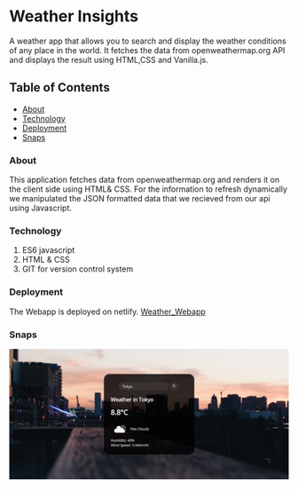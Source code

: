 # Weather Insights
A weather app that allows you to search and display the weather conditions of any place in the world. It fetches the data from
openweathermap.org API and displays the result using HTML,CSS and Vanilla.js.

## Table of Contents
* [About](#About)
* [Technology](#Technology)
* [Deployment](#Deployment)
* [Snaps](#snaps)

### About 
This application fetches data from openweathermap.org and renders it on the client side using HTML& CSS. For the information to refresh dynamically we manipulated the JSON formatted data that we recieved from our api using Javascript.  

### Technology
1. ES6 javascript
2. HTML & CSS
3. GIT for version control system
### Deployment
The Webapp is deployed on netlify.
[Weather_Webapp](https://upbeat-ardinghelli-c80086.netlify.app/)
### Snaps
![Project_image](project.png)
